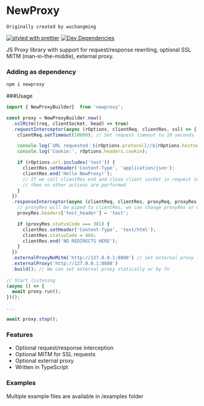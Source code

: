 # NewProxy

`Originally created by wuchangming`

[![styled with prettier](https://img.shields.io/badge/styled_with-prettier-ff69b4.svg)](https://github.com/prettier/prettier)
[![Dev Dependencies](https://david-dm.org/sannysoft/newproxy/dev-status.svg)](https://david-dm.org/sannysoft/newproxy?type=dev)

JS Proxy library with support for request/response rewriting, optional SSL MITM (man-in-the-middle), external proxy.


### Adding as dependency

```bash
npm i newproxy
```

###Usage

```js
import { NewProxyBuilder}  from 'newproxy';

const proxy = NewProxyBuilder.new()
  .sslMitm((req, clientSocket, head) => true)
  .requestInterceptor(async (rOptions, clientReq, clientRes, ssl) => {
    clientReq.setTimeout(10000); // Set request timeout to 10 seconds

    console.log(`URL requested：${rOptions.protocol}//${rOptions.hostname}:${rOptions.port}`);
    console.log('Cookie:', rOptions.headers.cookie);

    if (rOptions.url.includes('test')) {
      clientRes.setHeader('Content-Type', 'application/json');
      clientRes.end('Hello NewProxy!');
      // If we call clientRes.end and close client socket in request interception
      // then no other actions are performed
    }
  })
  .responseInterceptor(async (clientReq, clientRes, proxyReq, proxyRes, ssl) => {
    // proxyRes will be piped to clientRes, we can change proxyRes or write to clientRes directly here
    proxyRes.headers['test_header'] = 'test';

    if (proxyRes.statusCode === 301) {
      clientRes.setHeader('Content-Type', 'text/html');
      clientRes.statusCode = 404;
      clientRes.end('NO REDIRECTS HERE');
    }
  })
  .externalProxyNoMitm('http://127.0.0.1:8800') // Set external proxy for non-MITM SSL requests
  .externalProxy('http://127.0.0.1:8888')
  .build(); // We can set external proxy statically or by fn
  
// Start listening 
(async () => {
  await proxy.run();
})();

...

await proxy.stop();
```

### Features

 - Optional request/response interception
 - Optional MITM for SSL requests
 - Optional external proxy
 - Written in TypeScript
 
### Examples
 
 Multiple example files are available in /examples folder
 
